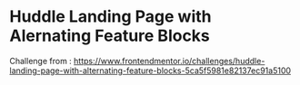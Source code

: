 # Huddle Landing Page with Alernating Feature Blocks

Challenge from : https://www.frontendmentor.io/challenges/huddle-landing-page-with-alternating-feature-blocks-5ca5f5981e82137ec91a5100